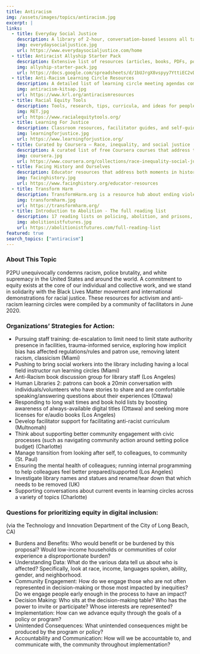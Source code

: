```yaml
---
title: Antiracism
img: /assets/images/topics/antiracism.jpg
excerpt: |
links:
  - title: Everyday Social Justice
    description: A library of 2-hour, conversation-based lessons all taught from an intersectional feminist perspective. Many of the lessons can be easily adapted to learning circles.
    img: everydaysocialjustice.jpg
    url: https://www.everydaysocialjustice.com/home
  - title: Antiracist Allyship Starter Pack
    description: Extensive list of resources (articles, books, PDFs, podcasts, film/video, resources for teachers, reading guides) for reference or sharing.
    img: allyship-starter-pack.jpg
    url: https://docs.google.com/spreadsheets/d/1bUJrgX8vspyy7YttiEC2vD0DawrpPYiZs94V0ov7qZQ/edit#gid=0
  - title: Anti-Racism Learning Circle Resources
    description: A detailed list of learning circle meeting agendas complete with resources, discussion prompts, and follow-up resources, shared publicly by Kitsap Regional Library in Washington.
    img: antiracism-kitsap.jpg
    url: https://www.krl.org/antiracismresources
  - title: Racial Equity Tools
    description: Tools, research, tips, curricula, and ideas for people who want to increase their own understanding and to help those working for racial justice.
    img: RET.jpg
    url: https://www.racialequitytools.org/
  - title: Learning For Justice
    description: Classroom resources, facilitator guides, and self-guided learning that span the topics of race & ethnicity, religion, ability, class, immigration, gender & sexual identity, bullying & bias, and rights & activism. Learning for Justice is a project of the Southern Poverty Law Center.
    img: learningforjustice.jpg
    url: https://www.learningforjustice.org/
  - title: Curated by Coursera – Race, inequality, and social justice
    description: A curated list of free Coursera courses that address topics of race, inequality, and social justice.
    img: coursera.jpg
    url: https://www.coursera.org/collections/race-inequality-social-justice
  - title: Facing History and Ourselves
    description: Educator resources that address both moments in history and current events through a variety of lenses, including immigration, COVID-19, and racial justice. While Facing History’s educator resources are primarily designed for middle school and high school teachers, many of them are easily adaptable to the learning circle model.
    img: facinghistory.jpg
    url: https://www.facinghistory.org/educator-resources 
  - title: Transform Harm
    description: TransformHarm.org is a resource hub about ending violence that offers an introduction to transformative justice. Created by Mariame Kaba and designed by Lu Design Studio, the site includes selected articles, audio-visual resources, curricula, and more.
    img: transformharm.jpg
    url: https://transformharm.org/
  - title: Introduction to Abolition - The full reading list
    description: 17 reading lists on policing, abolition, and prisons, each of which is about 6 weeks long and includes facilitator resources.
    img: abolitionistfutures.jpg
    url: https://abolitionistfutures.com/full-reading-list
featured: true
search_topics: ["antiracism"]
---
```


### About This Topic
P2PU unequivocally condemns racism, police brutality, and white supremacy in the United States and around the world. A commitment to equity exists at the core of our individual and collective work, and we stand in solidarity with the Black Lives Matter movement and international demonstrations for racial justice. These resources for activism and anti-racism learning circles were compiled by a community of facilitators in June 2020. 

### Organizations’ Strategies for Action:
- Pursuing staff training: de-escalation to limit need to limit state authority presence in facilities, trauma-informed service, exploring how implicit bias has affected regulations/rules and patron use, removing latent racism, classicism (Miami)
- Pushing to bring social workers into the library including having a local field instructor run learning circles (Miami)
- Anti-Racism book discussion group for library staff (Los Angeles)
- Human Libraries 2: patrons can book a 20min conversation with individuals/volunteers who have stories to share and are comfortable speaking/answering questions about their experiences (Ottawa)
- Responding to long wait times and book hold lists by boosting awareness of always-available digital titles (Ottawa) and seeking more licenses for e/audio books (Los Angeles)
- Develop facilitator support for facilitating anti-racist curriculum (Multnomah)
- Think about supporting better community engagement with civic processes (such as navigating community action around setting police budget) (Charlotte)
- Manage transition from looking after self, to colleagues, to community (St. Paul)
- Ensuring the mental health of colleagues; running internal programming to help colleagues feel better prepared/supported (Los Angeles)
- Investigate library names and statues and rename/tear down that which needs to be removed (UK)
- Supporting conversations about current events in learning circles across a variety of topics (Charlotte)

### Questions for prioritizing equity in digital inclusion:
(via the Technology and Innovation Department of the City of Long Beach, CA)

- Burdens and Benefits: Who would benefit or be burdened by this proposal? Would low-income households or communities of color experience a disproportionate burden?
- Understanding Data: What do the various data tell us about who is affected? Specifically, look at race, income, languages spoken, ability, gender, and neighborhood.
- Community Engagement: How do we engage those who are not often represented in decision-making or those most impacted by inequities? Do we engage people early enough in the process to have an impact?
- Decision Making: Who sits at the decision-making table? Who has the power to invite or participate? Whose interests are represented?
- Implementation: How can we advance equity through the goals of a policy or program?
- Unintended Consequences: What unintended consequences might be produced by the program or policy?
- Accountability and Communication: How will we be accountable to, and communicate with, the community throughout implementation?
